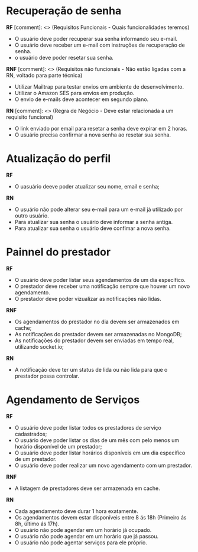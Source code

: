 # Recuperação de senha

**RF** [comment]: <> (Requisitos Funcionais - Quais funcionalidades teremos)

- O usuário deve poder recuperar sua senha informando seu e-mail.
- O usuário deve receber um e-mail com instruções de recuperação de senha.
- o usuário deve poder resetar sua senha. 

**RNF** [comment]: <> (Requisitos não funcionais - Não estão ligadas com a RN, voltado para parte técnica)

- Utilizar Mailtrap para testar envios em ambiente de desenvolvimento.
- Utilizar o Amazon SES para envios em produção.
- O envio de e-mails deve acontecer em segundo plano.

**RN** [comment]: <> (Regra de Negócio - Deve estar relacionada a um requisito funcional)

- O link enviado por email para resetar a senha deve expirar em 2 horas.
- O usuário precisa confirmar a nova senha ao resetar sua senha.

# Atualização do perfil

**RF**

- O uasuário deeve poder atualizar seu nome, email e senha;

**RN**

- O usuário não pode alterar seu e-mail para um e-mail já utilizado por outro usuário.
- Para atualizar sua senha o usuário deve informar a senha antiga.
- Para atualizar sua senha o usuário deve confimar a nova senha.

# Painnel do prestador

**RF**

- O usuário deve poder listar seus agendamentos de um dia específico.
- O prestador deve receber uma notificação sempre que houver um novo agendamento.
- O prestador deve poder vizualizar as notificações não lidas.

**RNF**

- Os agendamentos do prestador no dia devem ser armazenados em cache;
- As notificações do prestador devem ser armazenadas no MongoDB;
- As notificações do prestador devem ser enviadas em tempo real, utilizando socket.io;

**RN**

- A notificação deve ter um status de lida ou não lida para que o prestador possa controlar.


# Agendamento de Serviços

**RF**

- O usuário deve poder listar todos os prestadores de serviço cadastrados;
- O usuário deve poder listar os dias de um mês com pelo menos um horário disponível de um prestador;
- O usuário deve poder listar horários disponíveis em um dia específico de um prestador.
- O usuário deve poder realizar um novo agendamento com um prestador.

**RNF**

- A listagem de prestadores deve ser armazenada em cache.

**RN**

- Cada agendamento deve durar 1 hora exatamente.
- Os agendamentos devem estar disponíveis entre 8 ás 18h (Primeiro ás 8h, último ás 17h).
- O usuário não pode agendar em um horário já ocupado.
- O usuário não pode agendar em um horário que já passou.
- O usuário não pode agentar serviços para ele próprio. 